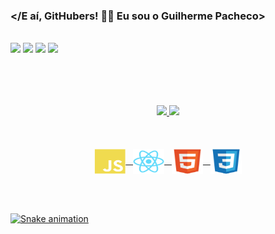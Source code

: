### </E aí, GitHubers! 🙋‍♂ Eu sou o Guilherme Pacheco>

<br>
<div> 
    <a target="_blank" href="https://instagram.com/_guuihsant"><img src="https://img.shields.io/badge/-Instagram-%23E4405F?style=for-the-badge&logo=instagram&logoColor=white"></a>
    <a target="_blank" href = "https://api.whatsapp.com/send?phone=5511993487949"><img src="https://img.shields.io/badge/WhatsApp-25D366?style=for-the-badge&logo=whatsapp&logoColor=white"></a>
    <a target="_blank" href = "mailto:guilhermepacheco253@gmail.com"><img src="https://img.shields.io/badge/Gmail-D14836?style=for-the-badge&logo=gmail&logoColor=white"></a>
    <a target="_blank" href="https://www.linkedin.com/in/guilherme-pacheco-a1480a1a7/" target="_blank"><img src="https://img.shields.io/badge/-LinkedIn-%230077B5?style=for-the-badge&logo=linkedin&logoColor=white"></a> 
</div>

##

<br>
<br>
<br>
<div align="center">
    <a href="https://github.com/guisant">
    <img height="150em" src="https://github-readme-stats.vercel.app/api?username=guisant&show_icons=true&theme=codeSTACKr"/>
    <img height="150em" src="https://github-readme-stats.vercel.app/api/top-langs/?username=guisant&layout=compact&theme=codeSTACKr"/>
</div>
<br>
<br>
<br>


<div style="display: inline_block" align="center">
    <img align="center" alt="icon-Js" height="40" width="50" src="https://raw.githubusercontent.com/devicons/devicon/master/icons/javascript/javascript-plain.svg">
    &nbsp;
    <img align="center" alt="icon-React" height="40" width="50" src="https://raw.githubusercontent.com/devicons/devicon/master/icons/react/react-original.svg">
    &nbsp;
    <img align="center" alt="icon-HTML" height="40" width="50" src="https://raw.githubusercontent.com/devicons/devicon/master/icons/html5/html5-original.svg">
    &nbsp;
    <img align="center" alt="icon-CSS" height="40" width="50" src="https://raw.githubusercontent.com/devicons/devicon/master/icons/css3/css3-original.svg">
</div>  
<br>
<br>

##

![Snake animation](https://github.com/guisant/guisant/blob/output/github-contribution-grid-snake.svg#gh-dark-mode-only)


